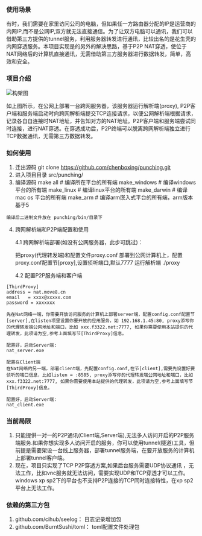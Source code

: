 ### 使用场景 
   
有时，我们需要在家里访问公司的电脑，但如果任一方路由器分配的IP是运营商的内网IP,而不是公网IP,双方就无法直接通信。为了让双方电脑可以通讯，我们可以借助第三方提供的tunnel服务，利用服务器转发进行通讯，比较出名的是花生壳的内网穿透服务。本项目实现是的另外的解决思路，基于P2P NAT穿透，使位于NAT网络后的计算机直接通讯，无需借助第三方服务器进行数据转发，简单，高效和安全。

### 项目介绍
   
![构架图](https://github.com/chenboxing/punching/raw/bak/screenshots/architecture.png)

   
   如上图所示，在公网上部署一台跨网服务器，该服务器运行解析端(proxy), P2P客户端和服务端启动时向跨网解析端提交TCP连接请求，以便公网解析端根据请求，记录各自自连接时NAT地址，并告知对方的NAT地址。P2P客户端和服务端尝试同时连接，进行NAT穿透。在穿透成功后，P2P终端可以脱离跨网解析端独立进行TCP数据通讯，无需第三方数据转发。
   
### 如何使用

  1. 迁出源码 git clone https://github.com/chenboxing/punching.git 
  2. 进入项目目录 src/punching/
  3. 编译源码 
    make all   # 编译所在平台的所有端
    make_windows # 编译windows平台的所有端
    make_linux   # 编译linux平台的所有端
    make_darwin  # 编译mac os 平台的所有端
    make_arm     # 编译arm嵌入式平台的所有端，arm版本基于5
    
    编译后二进制文件放在 punching/bin/目录下
       

  4. 跨网解析端和P2P端配置和使用
     
     4.1 跨网解析端部署(如没有公网服务器，此步可跳过)：
        
     把proxy(代理转发端)和配置文件proxy.conf 部署到公网计算机上，配置proxy.conf配置节[proxy],设置侦听端口,默认7777
     运行解析端
        ./proxy
           
     4.2 配置P2P服务端和客户端
        
    [ThirdProxy]
    address = nat.move8.cn 
    email   = xxxx@xxxxx.com   
    password = xxxxxxx
   
    先在Nat网络一端，你需要开放访问服务的计算机上部署server端，配置config.conf配置节[server],在listen项里设置你要开放的应用服务，如 192.168.1.45:80, proxy添写你的代理转发端公网地址和端口，比如 xxx.f3322.net:7777, 如果你需要使用本站提供的代理转发，此项请为空,参考上面填写节[ThirdProxy]信息。

    配置好，启动Server端:
    nat_server.exe 

    配置在Client端
    在Nat网络的另一端，部署client端，先配置config.conf,在节[client],需要先设置好要侦听的端口信息，比如listen = :8585, proxy添写你的代理转发端公网地址和端口，比如 xxx.f3322.net:7777, 如果你需要使用本站提供的代理转发，此项请为空,参考上面填写节[ThirdProxy]信息。

    配置好，启动Server端:
    nat_client.exe 
    
### 当前局限
  1. 只能提供一对一的P2P通讯(Client端,Server端),无法多人访问开启的P2P服务端服务.如果你想实现多人访问开启的服务，你可以使用tunnel(隧道)工具，但前提是需要架设一台线上服务器，部署tunnel服务端，在要开放服务的计算机上部署tunnel客户端。
  2. 现在，项目只实现了TCP P2P穿透方案,如果后台服务需要UDP协议通讯 ，无法工作，比如vnc服务就无法访问，需要实现UDP和TCP穿透才可以工作。windows xp sp2下的平台也不支持P2P连接的TCP同时连接特性，在xp sp2平台上无法工作。
  
  
### 依赖的第三方包  
   1. github.com/cihub/seelog： 日志记录增加包
   2. github.com/BurntSushi/toml： toml配置文件处理包
